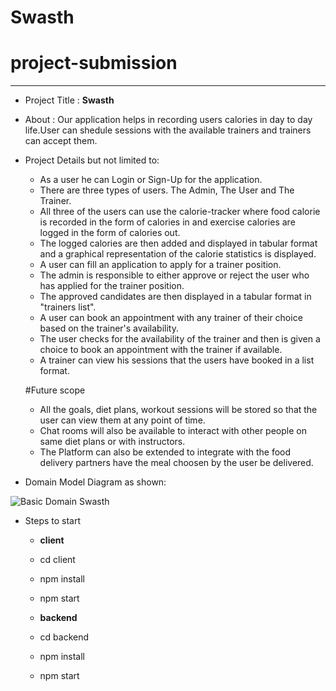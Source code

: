 # Swasth
# project-submission
----
- Project Title : **Swasth**

- About : Our application helps in recording users calories in day to day life.User can shedule sessions with the available trainers and trainers can accept them.
- Project Details but not limited to:
    - As a user he can Login or Sign-Up for the application.
    - There are three types of users. The Admin, The User and The Trainer.
    - All three of the users can use the calorie-tracker where food calorie is recorded in the form of calories in and exercise calories are logged in the       form of calories out.
    - The logged calories are then added and displayed in tabular format and a graphical representation of the calorie statistics is displayed.
    - A user can fill an application to apply for a trainer position.
    - The admin is responsible to either approve or reject the user who has applied for the trainer position.
    - The approved candidates are then displayed in a tabular format in "trainers list".
    - A user can book an appointment with any trainer of their choice based on the trainer's availability.
    - The user checks for the availability of the trainer and then is given a choice to book an appointment with the trainer if available.
    - A trainer can view his sessions that the users have booked in a list format.


    #Future scope
    
    - All the goals, diet plans, workout sessions will be stored so that the user can view them at any point of time.
    - Chat rooms will also be available to interact with other people on same diet plans or with instructors.
    - The Platform can also be extended to integrate with the food delivery partners have the meal choosen by the user be delivered.

- Domain Model Diagram as shown: 

![Basic Domain Swasth](https://user-images.githubusercontent.com/113540077/206390452-89468b32-78ed-4d26-b29f-e3f8777b172f.png)








- Steps to start

    - **client**
    - cd client
    - npm install
    - npm start

    - **backend**
    - cd backend
    - npm install
    - npm start

